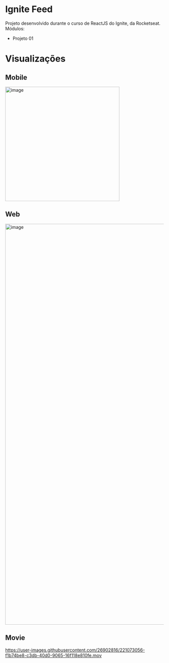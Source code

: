 # Ignite Feed
Projeto desenvolvido durante o curso de ReactJS do Ignite, da Rocketseat.
Módulos:
- Projeto 01

# Visualizações
## Mobile
<img width="363" alt="image" src="https://user-images.githubusercontent.com/26902816/221065074-acae54ff-4a3e-4ec2-8eeb-dc2e3d6bdd46.png">

## Web
<img width="1272" alt="image" src="https://user-images.githubusercontent.com/26902816/221064916-92073994-0e5d-442c-90c6-bd9e46050e25.png">

## Movie



https://user-images.githubusercontent.com/26902816/221073056-f1b74be8-c3db-40d0-9065-16f118e810fe.mov

